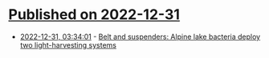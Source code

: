 # [Published on 2022-12-31](index.md)

* [2022-12-31, 03:34:01](https://news.ycombinator.com/item?id=34193248) - [Belt and suspenders: Alpine lake bacteria deploy two light-harvesting systems](https://phys.org/news/2022-12-belt-alpine-lake-bacteria-deploy.html)
